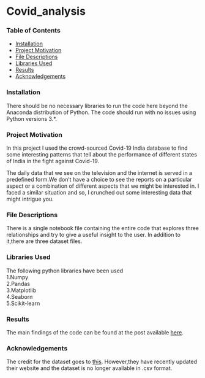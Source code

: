 # Covid_analysis
### Table of Contents

* [Installation](#Install)
* [Project Motivation](#Motivation)
* [File Descriptions](#File)
* [Libraries Used](#Lib)
* [Results](#Results)
* [Acknowledgements](#Ack)

### Installation<a name="Install"></a>

There should be no necessary libraries to run the code here beyond the Anaconda distribution of Python. The code should run with no issues using Python versions 3.*.

### Project Motivation<a name="Motivation"></a>

In this project I used the crowd-sourced Covid-19 India database to find some interesting patterns that tell about the performance of different states of India in the fight against Covid-19.

The daily data that we see on the television and the internet is served in a predefined form.We don’t have a choice to see the reports on a particular aspect or a combination of different aspects that we might be interested in.
I faced a similar situation and so, I crunched out some interesting data that might intrigue you.

### File Descriptions<a name="File"></a>

There is a single notebook file containing the entire code that explores three relationships and try to give a useful insight to the user. In addition to it,there are three dataset files.

### Libraries Used<a name="Lib"></a>
The following python libraries have been used  
1.Numpy  
2.Pandas  
3.Matplotlib  
4.Seaborn  
5.Scikit-learn

### Results<a name="Results"></a>

The main findings of the code can be found at the post available [here](https://medium.com/@sirishbhudolia88/a-look-at-how-indian-states-are-faring-against-covid-19-2717ebbf67f9).

### Acknowledgements<a name="Ack"></a>

The credit for the dataset goes to [this](https://api.covid19india.org/). However,they have recently updated their website and the dataset is no longer available in .csv format.
